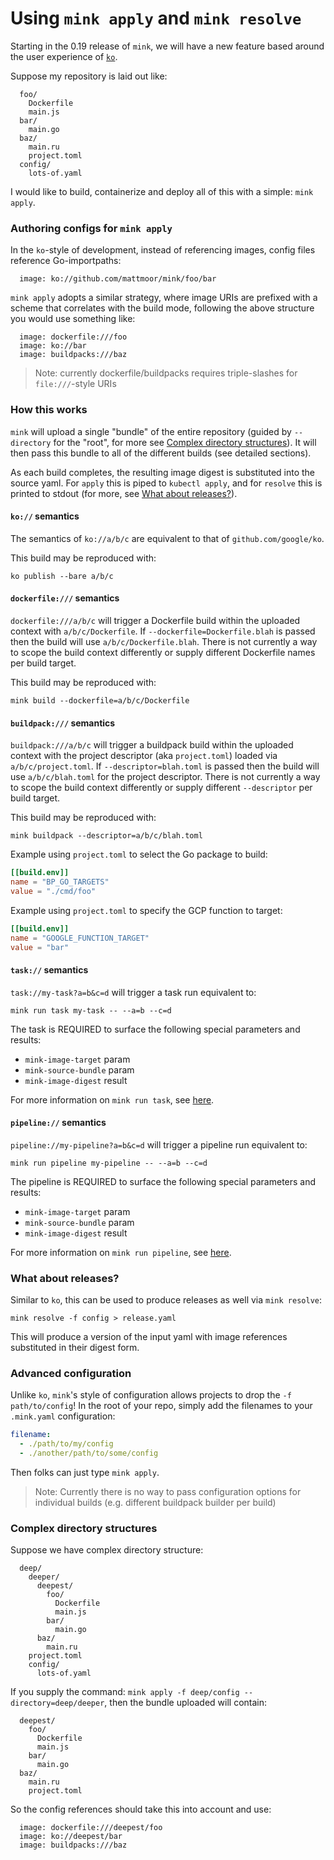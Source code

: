 # Using `mink apply` and `mink resolve`

Starting in the 0.19 release of `mink`, we will have a new feature based around
the user experience of [`ko`](https://github.com/google/ko).

Suppose my repository is laid out like:

```
  foo/
    Dockerfile
    main.js
  bar/
    main.go
  baz/
    main.ru
    project.toml
  config/
    lots-of.yaml
```

I would like to build, containerize and deploy all of this with a simple:
`mink apply`.

### Authoring configs for `mink apply`

In the `ko`-style of development, instead of referencing images, config files
reference Go-importpaths:

```
  image: ko://github.com/mattmoor/mink/foo/bar
```

`mink apply` adopts a similar strategy, where image URIs are prefixed with a
scheme that correlates with the build mode, following the above structure you
would use something like:

```
  image: dockerfile:///foo
  image: ko://bar
  image: buildpacks:///baz
```

> Note: currently dockerfile/buildpacks requires triple-slashes for
> `file:///`-style URIs

### How this works

`mink` will upload a single "bundle" of the entire repository (guided by
`--directory` for the "root", for more see
[Complex directory structures](#complex-directory-structures)). It will then
pass this bundle to all of the different builds (see detailed sections).

As each build completes, the resulting image digest is substituted into the
source yaml. For `apply` this is piped to `kubectl apply`, and for `resolve`
this is printed to stdout (for more, see
[What about releases?](#what-about-releases)).

#### `ko://` semantics

The semantics of `ko://a/b/c` are equivalent to that of `github.com/google/ko`.

This build may be reproduced with:

```shell
ko publish --bare a/b/c
```

#### `dockerfile:///` semantics

`dockerfile:///a/b/c` will trigger a Dockerfile build within the uploaded
context with `a/b/c/Dockerfile`. If `--dockerfile=Dockerfile.blah` is passed
then the build will use `a/b/c/Dockerfile.blah`. There is not currently a way to
scope the build context differently or supply different Dockerfile names per
build target.

This build may be reproduced with:

```shell
mink build --dockerfile=a/b/c/Dockerfile
```

#### `buildpack:///` semantics

`buildpack:///a/b/c` will trigger a buildpack build within the uploaded context
with the project descriptor (aka `project.toml`) loaded via
`a/b/c/project.toml`. If `--descriptor=blah.toml` is passed then the build will
use `a/b/c/blah.toml` for the project descriptor. There is not currently a way
to scope the build context differently or supply different `--descriptor` per
build target.

This build may be reproduced with:

```shell
mink buildpack --descriptor=a/b/c/blah.toml
```

Example using `project.toml` to select the Go package to build:

```toml
[[build.env]]
name = "BP_GO_TARGETS"
value = "./cmd/foo"
```

Example using `project.toml` to specify the GCP function to target:

```toml
[[build.env]]
name = "GOOGLE_FUNCTION_TARGET"
value = "bar"
```

#### `task://` semantics

`task://my-task?a=b&c=d` will trigger a task run equivalent to:

```shell
mink run task my-task -- --a=b --c=d
```

The task is REQUIRED to surface the following special parameters and results:

- `mink-image-target` param
- `mink-source-bundle` param
- `mink-image-digest` result

For more information on `mink run task`, see [here](./RUN.md).

#### `pipeline://` semantics

`pipeline://my-pipeline?a=b&c=d` will trigger a pipeline run equivalent to:

```shell
mink run pipeline my-pipeline -- --a=b --c=d
```

The pipeline is REQUIRED to surface the following special parameters and
results:

- `mink-image-target` param
- `mink-source-bundle` param
- `mink-image-digest` result

For more information on `mink run pipeline`, see [here](./RUN.md).

### What about releases?

Similar to `ko`, this can be used to produce releases as well via
`mink resolve`:

```
mink resolve -f config > release.yaml
```

This will produce a version of the input yaml with image references substituted
in their digest form.

### Advanced configuration

Unlike `ko`, `mink`'s style of configuration allows projects to drop the
`-f path/to/config`! In the root of your repo, simply add the filenames to your
`.mink.yaml` configuration:

```yaml
filename:
  - ./path/to/my/config
  - ./another/path/to/some/config
```

Then folks can just type `mink apply`.

> Note: Currently there is no way to pass configuration options for individual
> builds (e.g. different buildpack builder per build)

### Complex directory structures

Suppose we have complex directory structure:

```
  deep/
    deeper/
      deepest/
        foo/
          Dockerfile
          main.js
        bar/
          main.go
      baz/
        main.ru
	project.toml
    config/
      lots-of.yaml
```

If you supply the command: `mink apply -f deep/config --directory=deep/deeper`,
then the bundle uploaded will contain:

```
  deepest/
    foo/
      Dockerfile
      main.js
    bar/
      main.go
  baz/
    main.ru
    project.toml
```

So the config references should take this into account and use:

```
  image: dockerfile:///deepest/foo
  image: ko://deepest/bar
  image: buildpacks:///baz

```
